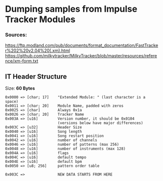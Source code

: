 # Dumping samples from Impulse Tracker Modules


### Sources:
https://ftp.modland.com/pub/documents/format_documentation/FastTracker%202%20v2.04%20(.xm).html
https://github.com/milkytracker/MilkyTracker/blob/master/resources/reference/xm-form.txt


## IT Header Structure
Size: **60 Bytes**
```
0x0000 => [char; 17]    "Extended Module: " (last character is a space)
0x0011 => [char; 20]    Module Name, padded with zeros
0x0025 => [char]        Always 0x1a
0x0026 => [char; 20]    Tracker Name
0x003A => [u16]         Version number, it should be 0x0104 
                        (versions below have major differences)
0x003C => [u32]         Header Size
0x0040 => [u16]         Song length
0x0041 => [u16]         Song restart position
0x0042 => [u16]         number of channels
0x0046 => [u16]         number of patterns (max 256)
0x0048 => [u16]         number of instruments (max 128)
0x004A => [u16]         flags
0x004C => [u16]         default tempo
0x004E => [u16]         default bpm
0x0050 => [u8; 256]     pattern order table

0x003C =>               NEW DATA STARTS FROM HERE
```